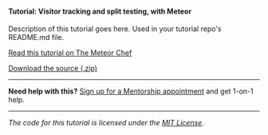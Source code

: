 #### Tutorial: Visitor tracking and split testing, with Meteor

Description of this tutorial goes here. Used in your tutorial repo's README.md file.

[Read this tutorial on The Meteor Chef](https://themeteorchef.com/tutorials/a-b-testing-with-meteor)  

[Download the source (.zip)](https://github.com/themeteorchef/a-b-testing-with-meteor/archive/master.zip)

---

**Need help with this?** [Sign up for a Mentorship appointment](https://themeteorchef.com/mentorship?readme=a-b-testing-with-meteor) and get 1-on-1 help.

---

_The code for this tutorial is licensed under the [MIT License](http://opensource.org/licenses/MIT)_.
